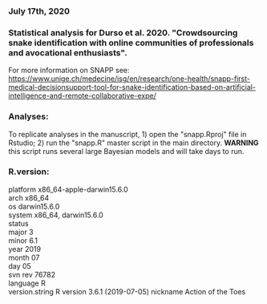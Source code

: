 ### July 17th, 2020

### Statistical analysis for Durso et al. 2020. "Crowdsourcing snake identification with online communities of professionals and avocational enthusiasts".

For more information on SNAPP see: https://www.unige.ch/medecine/isg/en/research/one-health/snapp-first-medical-decisionsupport-tool-for-snake-identification-based-on-artificial-intelligence-and-remote-collaborative-expe/

### Analyses: 

To replicate analyses in the manuscript, 1) open the "snapp.Rproj" file in Rstudio; 2) run the "snapp.R" master script in the main directory. __WARNING__ this script runs several large Bayesian models and will take days to run. 

### R.version: 

platform       x86_64-apple-darwin15.6.0   
arch           x86_64                      
os             darwin15.6.0                
system         x86_64, darwin15.6.0        
status                                     
major          3                           
minor          6.1                         
year           2019                        
month          07                          
day            05                          
svn rev        76782                       
language       R                           
version.string R version 3.6.1 (2019-07-05)
nickname       Action of the Toes    

